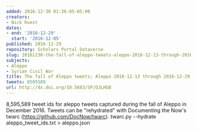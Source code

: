 ```yaml
---
added: 2016-12-30 01:36:05-05:00
creators:
- Nick Ruest
dates:
- end: '2016-12-29'
  start: '2016-12-05'
published: 2016-12-29
repository: Scholars Portal Dataverse
slug: 20161230-the-fall-of-aleppo-tweets-aleppo-2016-12-13-through-2016-12-29
subjects:
- Aleppo
- Syrian Civil War
title: The fall of Aleppo tweets; Aleppo 2016-12-13 through 2016-12-29
tweets: 8595589
url: http://dx.doi.org/10.5683/SP/DJLHSB
---
```


8,595,589 tweet ids for aleppo tweets captured during the fall of Aleppo in December 2016. Tweets can be "rehydrated" with Documenting the Now's twarc (https://github.com/DocNow/twarc). twarc.py --hydrate aleppo_tweet_ids.txt > aleppo.json
